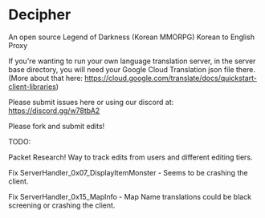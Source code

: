 # Decipher
An open source Legend of Darkness (Korean MMORPG) Korean to English Proxy


If you're wanting to run your own language translation server, in the server base directory, you will need your Google Cloud Translation
json file there. (More about that here: https://cloud.google.com/translate/docs/quickstart-client-libraries)

Please submit issues here or using our discord at: https://discord.gg/w78tbA2

Please fork and submit edits!

TODO:

Packet Research!
Way to track edits from users and different editing tiers.

Fix ServerHandler_0x07_DisplayItemMonster - Seems to be crashing the client.

Fix ServerHandler_0x15_MapInfo - Map Name translations could be black screening or crashing the client.


